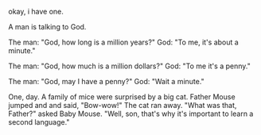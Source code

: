 okay, i have one.

A man is talking to God.

The man: "God, how long is a million years?"
God: "To me, it's about a minute."

The man: "God, how much is a million dollars?"
God: "To me it's a penny."

The man: "God, may I have a penny?"
God: "Wait a minute."


One, day. A family of mice were surprised by a big cat.
Father Mouse jumped and and said, "Bow-wow!" The cat ran away.
"What was that, Father?" asked Baby Mouse. "Well, son, that's why it's important to learn a second language."
